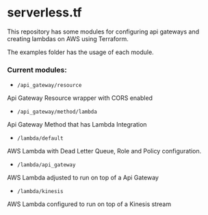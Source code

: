 # serverless.tf

This repository has some modules for configuring api gateways and creating lambdas on AWS using Terraform.

The examples folder has the usage of each module.

### Current modules:

- `/api_gateway/resource`

Api Gateway Resource wrapper with CORS enabled

- `/api_gateway/method/lambda`

Api Gateway Method that has Lambda Integration

- `/lambda/default`

AWS Lambda with Dead Letter Queue, Role and Policy configuration.

- `/lambda/api_gateway`

AWS Lambda adjusted to run on top of a Api Gateway

- `/lambda/kinesis`

AWS Lambda configured to run on top of a Kinesis stream

